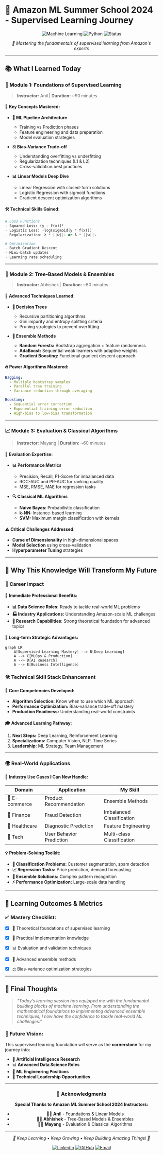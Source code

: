 # 🚀 Amazon ML Summer School 2024 - Supervised Learning Journey

<div align="center">

![Machine Learning](https://img.shields.io/badge/Machine%20Learning-Supervised-blue?style=for-the-badge&logo=tensorflow)
![Python](https://img.shields.io/badge/Python-Advanced-yellow?style=for-the-badge&logo=python)
![Status](https://img.shields.io/badge/Learning-In%20Progress-green?style=for-the-badge)

*🎯 Mastering the fundamentals of supervised learning from Amazon's experts*

</div>

---

## 📚 What I Learned Today

### 🧠 Module 1: Foundations of Supervised Learning
> **Instructor:** Anil | **Duration:** ~90 minutes

#### 🎯 **Key Concepts Mastered:**
- **🔄 ML Pipeline Architecture**
  - Training vs Prediction phases
  - Feature engineering and data preparation
  - Model evaluation strategies

- **⚖️ Bias-Variance Trade-off**
  - Understanding overfitting vs underfitting
  - Regularization techniques (L1 & L2)
  - Cross-validation best practices

- **📊 Linear Models Deep Dive**
  - Linear Regression with closed-form solutions
  - Logistic Regression with sigmoid functions
  - Gradient descent optimization algorithms

#### 🛠️ **Technical Skills Gained:**
```python
# Loss Functions
- Squared Loss: (y - f(x))²
- Logistic Loss: -log(sigmoid(y * f(x)))
- Regularization: λ * ||w||₁ or λ * ||w||₂

# Optimization
- Batch Gradient Descent
- Mini-batch updates
- Learning rate scheduling
```

---

### 🌳 Module 2: Tree-Based Models & Ensembles
> **Instructor:** Abhishek | **Duration:** ~80 minutes

#### 🎯 **Advanced Techniques Learned:**

- **🌲 Decision Trees**
  - Recursive partitioning algorithms
  - Gini impurity and entropy splitting criteria
  - Pruning strategies to prevent overfitting

- **🎪 Ensemble Methods**
  - **Random Forests:** Bootstrap aggregation + feature randomness
  - **AdaBoost:** Sequential weak learners with adaptive weights
  - **Gradient Boosting:** Functional gradient descent approach

#### 🔥 **Power Algorithms Mastered:**
```yaml
Bagging:
  - Multiple bootstrap samples
  - Parallel tree training
  - Variance reduction through averaging

Boosting:
  - Sequential error correction
  - Exponential training error reduction
  - High-bias to low-bias transformation
```

---

### 📈 Module 3: Evaluation & Classical Algorithms
> **Instructor:** Mayang | **Duration:** ~60 minutes

#### 🎯 **Evaluation Expertise:**

- **📊 Performance Metrics**
  - Precision, Recall, F1-Score for imbalanced data
  - ROC-AUC and PR-AUC for ranking quality
  - MSE, RMSE, MAE for regression tasks

- **🔍 Classical ML Algorithms**
  - **Naive Bayes:** Probabilistic classification
  - **k-NN:** Instance-based learning
  - **SVM:** Maximum margin classification with kernels

#### ⚠️ **Critical Challenges Addressed:**
- **Curse of Dimensionality** in high-dimensional spaces
- **Model Selection** using cross-validation
- **Hyperparameter Tuning** strategies

---

## 🚀 Why This Knowledge Will Transform My Future

### 💼 **Career Impact**

#### 🎯 **Immediate Professional Benefits:**
- **📊 Data Science Roles:** Ready to tackle real-world ML problems
- **🏭 Industry Applications:** Understanding Amazon-scale ML challenges
- **🔬 Research Capabilities:** Strong theoretical foundation for advanced topics

#### 🌟 **Long-term Strategic Advantages:**
```mermaid
graph LR
    A[Supervised Learning Mastery] --> B[Deep Learning]
    A --> C[MLOps & Production]
    A --> D[AI Research]
    A --> E[Business Intelligence]
```

### 🛠️ **Technical Skill Stack Enhancement**

#### 🔧 **Core Competencies Developed:**
- **Algorithm Selection:** Know when to use which ML approach
- **Performance Optimization:** Bias-variance trade-off mastery
- **Production Readiness:** Understanding real-world constraints

#### 🎓 **Advanced Learning Pathway:**
1. **Next Steps:** Deep Learning, Reinforcement Learning
2. **Specializations:** Computer Vision, NLP, Time Series
3. **Leadership:** ML Strategy, Team Management

---

### 🌍 **Real-World Applications**

#### 🏢 **Industry Use Cases I Can Now Handle:**
| Domain | Application | My Skill |
|--------|------------|----------|
| 🛒 E-commerce | Product Recommendation | Ensemble Methods |
| 🏦 Finance | Fraud Detection | Imbalanced Classification |
| 🏥 Healthcare | Diagnostic Prediction | Feature Engineering |
| 📱 Tech | User Behavior Prediction | Multi-class Classification |

#### 💡 **Problem-Solving Toolkit:**
- **🎯 Classification Problems:** Customer segmentation, spam detection
- **📈 Regression Tasks:** Price prediction, demand forecasting
- **🔄 Ensemble Solutions:** Complex pattern recognition
- **⚡ Performance Optimization:** Large-scale data handling

---

## 🎯 **Learning Outcomes & Metrics**

### ✅ **Mastery Checklist:**
- [x] 🧠 Theoretical foundations of supervised learning
- [x] 🔧 Practical implementation knowledge
- [x] 📊 Evaluation and validation techniques
- [x] 🌳 Advanced ensemble methods
- [x] ⚖️ Bias-variance optimization strategies

 

---

## 🎉 **Final Thoughts**

> *"Today's learning session has equipped me with the fundamental building blocks of machine learning. From understanding the mathematical foundations to implementing advanced ensemble techniques, I now have the confidence to tackle real-world ML challenges."*

### 🔮 **Future Vision:**
This supervised learning foundation will serve as the **cornerstone** for my journey into:
- 🤖 **Artificial Intelligence Research**
- 📊 **Advanced Data Science Roles** 
- 🚀 **ML Engineering Positions**
- 💼 **Technical Leadership Opportunities**

---

<div align="center">

### 🙏 **Acknowledgments**

**Special Thanks to Amazon ML Summer School 2024 Instructors:**
- 👨‍🏫 **Anil** - Foundations & Linear Models
- 👨‍🏫 **Abhishek** - Tree-Based Models & Ensembles  
- 👩‍🏫 **Mayang** - Evaluation & Classical Algorithms

---

*🌟 Keep Learning • Keep Growing • Keep Building Amazing Things! 🌟*

[![LinkedIn](https://img.shields.io/badge/Connect-LinkedIn-blue?style=flat-square&logo=linkedin)](https://www.linkedin.com/in/nikhilkr16/)
[![GitHub](https://img.shields.io/badge/Follow-GitHub-black?style=flat-square&logo=github)]([your-github](https://github.com/nikhilkr16/))
[![Email](https://img.shields.io/badge/Contact-Email-red?style=flat-square&logo=gmail)](mailto:nikhilkr3000@gmail.com)

</div>
